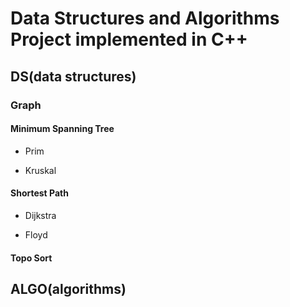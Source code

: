 # Data Structures and Algorithms Project implemented in C++

## DS(data structures)

### Graph

#### Minimum Spanning Tree

- Prim

- Kruskal

#### Shortest Path

- Dijkstra

- Floyd

#### Topo Sort

## ALGO(algorithms)

